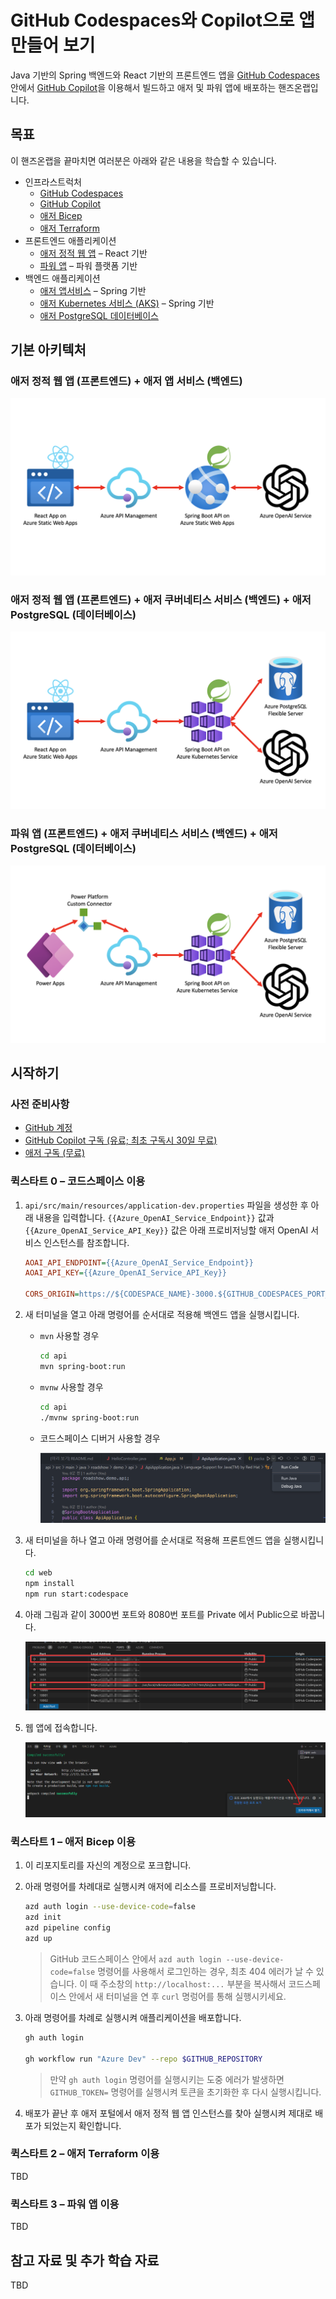 # GitHub Codespaces와 Copilot으로 앱 만들어 보기

Java 기반의 Spring 백엔드와 React 기반의 프론트엔드 앱을 [GitHub Codespaces](https://docs.github.com/ko/codespaces/overview) 안에서 [GitHub Copilot](https://docs.github.com/ko/copilot/quickstart)을 이용해서 빌드하고 애저 및 파워 앱에 배포하는 핸즈온랩입니다.


## 목표

이 핸즈온랩을 끝마치면 여러분은 아래와 같은 내용을 학습할 수 있습니다.

- 인프라스트럭처
  - [GitHub Codespaces](https://docs.github.com/ko/codespaces/overview)
  - [GitHub Copilot](https://docs.github.com/ko/copilot/quickstart)
  - [애저 Bicep](https://learn.microsoft.com/ko-kr/azure/azure-resource-manager/bicep/overview?WT.mc_id=dotnet-93951-juyoo)
  - [애저 Terraform](https://learn.microsoft.com/ko-kr/azure/developer/terraform/overview?WT.mc_id=dotnet-93951-juyoo)
- 프론트엔드 애플리케이션
  - [애저 정적 웹 앱](https://learn.microsoft.com/ko-kr/azure/static-web-apps/overview?WT.mc_id=dotnet-93951-juyoo) &ndash; React 기반
  - [파워 앱](https://learn.microsoft.com/ko-kr/power-apps/powerapps-overview?WT.mc_id=dotnet-93951-juyoo) &ndash; 파워 플랫폼 기반
- 백엔드 애플리케이션
  - [애저 앱서비스](https://learn.microsoft.com/ko-kr/azure/app-service/getting-started?pivots=stack-java&WT.mc_id=dotnet-93951-juyoo) &ndash; Spring 기반
  - [애저 Kubernetes 서비스 (AKS)](https://learn.microsoft.com/ko-kr/azure/aks/intro-kubernetes?WT.mc_id=dotnet-93951-juyoo) &ndash; Spring 기반
  - [애저 PostgreSQL 데이터베이스](https://learn.microsoft.com/ko-kr/azure/postgresql/flexible-server/overview?WT.mc_id=dotnet-93951-juyoo)


## 기본 아키텍처

### 애저 정적 웹 앱 (프론트엔드) + 애저 앱 서비스 (백엔드)

![애저 정적 웹 앱 (프론트엔드) + 애저 앱 서비스 (백엔드)](./images/architecture-01.png)


### 애저 정적 웹 앱 (프론트엔드) + 애저 쿠버네티스 서비스 (백엔드) + 애저 PostgreSQL (데이터베이스)

![애저 정적 웹 앱 (프론트엔드) + 애저 쿠버네티스 서비스 (백엔드) + 애저 PostgreSQL (데이터베이스)](./images/architecture-02.png)


### 파워 앱 (프론트엔드) + 애저 쿠버네티스 서비스 (백엔드) + 애저 PostgreSQL (데이터베이스)

![파워 앱 (프론트엔드) + 애저 쿠버네티스 서비스 (백엔드) + 애저 PostgreSQL (데이터베이스)](./images/architecture-03.png)


## 시작하기

### 사전 준비사항

- [GitHub 계정](https://github.com/signup)
- [GitHub Copilot 구독 (유료; 최초 구독시 30일 무료)](https://github.com/github-copilot/signup)
- [애저 구독 (무료)](https://azure.microsoft.com/ko-kr/free/?WT.mc_id=dotnet-93951-juyoo)


### 퀵스타트 0 &ndash; 코드스페이스 이용

1. `api/src/main/resources/application-dev.properties` 파일을 생성한 후 아래 내용을 입력합니다. `{{Azure_OpenAI_Service_Endpoint}}` 값과 `{{Azure_OpenAI_Service_API_Key}}` 값은 아래 프로비저닝할 애저 OpenAI 서비스 인스턴스를 참조합니다.

    ```ini
    AOAI_API_ENDPOINT={{Azure_OpenAI_Service_Endpoint}}
    AOAI_API_KEY={{Azure_OpenAI_Service_API_Key}}
    
    CORS_ORIGIN=https://${CODESPACE_NAME}-3000.${GITHUB_CODESPACES_PORT_FORWARDING_DOMAIN}
    ```

1. 새 터미널을 열고 아래 명령어를 순서대로 적용해 백엔드 앱을 실행시킵니다.

   - `mvn` 사용할 경우

     ```bash
     cd api
     mvn spring-boot:run
     ```

   - `mvnw` 사용할 경우

     ```bash
     cd api
     ./mvnw spring-boot:run
     ```

   - 코드스페이스 디버거 사용할 경우

     ![디버거 사용](/images/java-run.png)

1. 새 터미널을 하나 열고 아래 명령어를 순서대로 적용해 프론트엔드 앱을 실행시킵니다.

   ```bash
   cd web
   npm install
   npm run start:codespace
   ```

1. 아래 그림과 같이 3000번 포트와 8080번 포트를 Private 에서 Public으로 바꿉니다.

   ![포트 가시성 변경](/images/codespace-ports.png)

1. 웹 앱에 접속합니다.

   ![웹 앱 접속](/images/react-open.png)


### 퀵스타트 1 &ndash; 애저 Bicep 이용

1. 이 리포지토리를 자신의 계정으로 포크합니다.
1. 아래 명령어를 차례대로 실행시켜 애저에 리소스를 프로비저닝합니다.

   ```bash
   azd auth login --use-device-code=false
   azd init
   azd pipeline config
   azd up
   ```

   > GitHub 코드스페이스 안에서 `azd auth login --use-device-code=false` 명령어를 사용해서 로그인하는 경우, 최초 404 에러가 날 수 있습니다. 이 때 주소창의 `http://localhost:...` 부분을 복사해서 코드스페이스 안에서 새 터미널을 연 후 `curl` 명렁어를 통해 실행시키세요.

1. 아래 명령어를 차례로 실행시켜 애플리케이션을 배포합니다.

   ```bash
   gh auth login

   gh workflow run "Azure Dev" --repo $GITHUB_REPOSITORY
   ```

   > 만약 `gh auth login` 명령어를 실행시키는 도중 에러가 발생하면 `GITHUB_TOKEN=` 명령어를 실행시켜 토큰을 초기화한 후 다시 실행시킵니다.

1. 배포가 끝난 후 애저 포털에서 애저 정적 웹 앱 인스턴스를 찾아 실행시켜 제대로 배포가 되었는지 확인합니다.

### 퀵스타트 2 &ndash; 애저 Terraform 이용

TBD


### 퀵스타트 3 &ndash; 파워 앱 이용

TBD


## 참고 자료 및 추가 학습 자료

TBD
